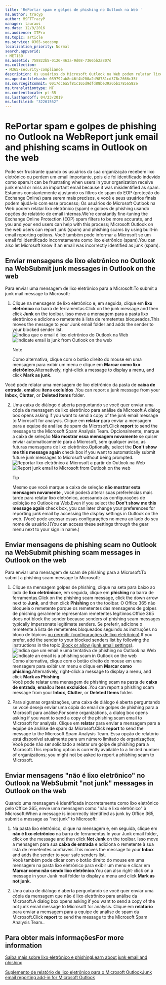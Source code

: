 ```yaml
---
title: 'RePortar spam e golpes de phishing no Outlook na Web '
ms.author: tracyp
author: MSFTTracyP
manager: laurawi
ms.date: 12/9/2016
ms.audience: ITPro
ms.topic: article
ms.service: O365-seccomp
localization_priority: Normal
search.appverid:
- MET150
ms.assetid: 758822b5-0126-463a-9d08-7366bb2a807d
ms.collection:
- M365-security-compliance
description: Os usuários do Microsoft Outlook na Web podem relatar lixo eletrônico (spam) e golpes de phishing usando opções de relatório de email internas. Você também pode informar a Microsoft se um email foi identificado incorretamente como lixo eletrônico (spam).
ms.openlocfilehash: 089792ab8e46f4b200a2d98781cd378c2666c35f
ms.sourcegitcommit: 0017dc6a5f81c165d9dfd88be39a6bb17856582e
ms.translationtype: MT
ms.contentlocale: pt-BR
ms.lasthandoff: 04/23/2019
ms.locfileid: "32261562"
---
```

# <a name="report-junk-email-and-phishing-scams-in-outlook-on-the-web"></a><span data-ttu-id="cde94-104">RePortar spam e golpes de phishing no Outlook na Web</span><span class="sxs-lookup"><span data-stu-id="cde94-104">Report junk email and phishing scams in Outlook on the web</span></span> 

<span data-ttu-id="cde94-105">Pode ser frustrante quando os usuários da sua organização recebem lixo eletrônico ou perdem um email importante, pois ele foi identificado indevido como spam.</span><span class="sxs-lookup"><span data-stu-id="cde94-105">It can be frustrating when users in your organization receive junk email or miss an important email because it was misidentified as spam.</span></span> <span data-ttu-id="cde94-106">Estamos constantemente ajustando os filtros de spam do EOP (proteção do Exchange Online) para serem mais precisos, e você e seus usuários finais podem ajudá-lo com esse processo; Os usuários do Microsoft Outlook na Web podem relatar lixo eletrônico (spam) e golpes de phishing usando opções de relatório de email internas.</span><span class="sxs-lookup"><span data-stu-id="cde94-106">We're constantly fine-tuning the Exchange Online Protection (EOP) spam filters to be more accurate, and you and your end users can help with this process; Microsoft Outlook on the web users can report junk (spam) and phishing scams by using built-in email reporting options.</span></span> <span data-ttu-id="cde94-107">Você também pode informar a Microsoft se um email foi identificado incorretamente como lixo eletrônico (spam).</span><span class="sxs-lookup"><span data-stu-id="cde94-107">You can also let Microsoft know if an email was incorrectly identified as junk (spam).</span></span>
  
## <a name="submit-junk-messages-in-outlook-on-the-web"></a><span data-ttu-id="cde94-108">Enviar mensagens de lixo eletrônico no Outlook na Web</span><span class="sxs-lookup"><span data-stu-id="cde94-108">Submit junk messages in Outlook on the web</span></span>

<span data-ttu-id="cde94-109">Para enviar uma mensagem de lixo eletrônico para a Microsoft:</span><span class="sxs-lookup"><span data-stu-id="cde94-109">To submit a junk mail message to Microsoft:</span></span>
  
1. <span data-ttu-id="cde94-110">Clique na mensagem de lixo eletrônico e, em seguida, clique em **lixo eletrônico** na barra de ferramentas.</span><span class="sxs-lookup"><span data-stu-id="cde94-110">Click on the junk message and then click **Junk** on the toolbar.</span></span> <span data-ttu-id="cde94-111">Isso move a mensagem para a pasta lixo eletrônico e adiciona o remetente à lista de remetentes bloqueados.</span><span class="sxs-lookup"><span data-stu-id="cde94-111">This moves the message to your Junk email folder and adds the sender to your blocked sender list.</span></span> 
    <span data-ttu-id="cde94-112">![Indica que o email é lixo eletrônico do Outlook na Web](media/a10ae792-aab6-4374-a041-6c3f732eb2e3.png)</span><span class="sxs-lookup"><span data-stu-id="cde94-112">![Indicate email is junk from Outlook on the web](media/a10ae792-aab6-4374-a041-6c3f732eb2e3.png)</span></span>
  
    > [!NOTE]
    > <span data-ttu-id="cde94-113">Como alternativa, clique com o botão direito do mouse em uma mensagem para exibir um menu e clique em **Marcar como lixo eletrônico**.</span><span class="sxs-lookup"><span data-stu-id="cde94-113">Alternatively, right-click a message to display a menu, and click **Mark as junk**.</span></span> 
  
<span data-ttu-id="cde94-114">Você pode relatar uma mensagem de lixo eletrônico da pasta de **caixa de entrada**, **email**ou **itens excluídos** .</span><span class="sxs-lookup"><span data-stu-id="cde94-114">You can report a junk message from your **Inbox**, **Clutter**, or **Deleted Items** folder.</span></span> 
  
2. <span data-ttu-id="cde94-115">Uma caixa de diálogo é aberta perguntando se você quer enviar uma cópia da mensagem de lixo eletrônico para análise da Microsoft.</span><span class="sxs-lookup"><span data-stu-id="cde94-115">A dialog box opens asking if you want to send a copy of the junk email message to Microsoft for analysis.</span></span> <span data-ttu-id="cde94-116">Clique em **relatar** para enviar a mensagem para a equipe de análise de spam da Microsoft.</span><span class="sxs-lookup"><span data-stu-id="cde94-116">Click **report** to send the message to the Microsoft Spam Analysis Team.</span></span> <span data-ttu-id="cde94-117">Opcionalmente, marque a caixa de seleção **Não mostrar essa mensagem novamente** se quiser enviar automaticamente para a Microsoft, sem qualquer aviso, as futuras mensagens de lixo eletrônico.</span><span class="sxs-lookup"><span data-stu-id="cde94-117">Optionally, select the **Don't show me this message again** check box if you want to automatically submit future junk messages to Microsoft without being prompted.</span></span> 
    <span data-ttu-id="cde94-118">![Reportar lixo eletrônico à Microsoft a partir do Outlook na Web](media/e8d3a9f9-6eb6-4309-ba6d-643dffdb6a33.png)</span><span class="sxs-lookup"><span data-stu-id="cde94-118">![Report junk email to Microsoft from Outlook on the web](media/e8d3a9f9-6eb6-4309-ba6d-643dffdb6a33.png)</span></span>
  
    > [!TIP]
    > <span data-ttu-id="cde94-119">Mesmo que você marque a caixa de seleção **não mostrar esta mensagem novamente** , você poderá alterar suas preferências mais tarde para relatar lixo eletrônico, acessando as configurações de exibição no Outlook na Web.</span><span class="sxs-lookup"><span data-stu-id="cde94-119">Even if you select the **Don't show me this message again** check box, you can later change your preferences for reporting junk email by accessing the display settings in Outlook on the web.</span></span> <span data-ttu-id="cde94-120">(Você pode acessar essas configurações no menu ao lado do seu nome de usuário.)</span><span class="sxs-lookup"><span data-stu-id="cde94-120">(You can access these settings through the gear menu next to your sign in name.)</span></span> 
  
## <a name="submit-phishing-scam-messages-in-outlook-on-the-web"></a><span data-ttu-id="cde94-121">Enviar mensagens de phishing scam no Outlook na Web</span><span class="sxs-lookup"><span data-stu-id="cde94-121">Submit phishing scam messages in Outlook on the web</span></span>

<span data-ttu-id="cde94-122">Para enviar uma mensagem de scam de phishing para a Microsoft:</span><span class="sxs-lookup"><span data-stu-id="cde94-122">To submit a phishing scam message to Microsoft:</span></span>
  
1. <span data-ttu-id="cde94-123">Clique na mensagem golpes de phishing, clique na seta para baixo ao lado de **lixo eletrônico**e, em seguida, clique em **phishing** na barra de ferramentas.</span><span class="sxs-lookup"><span data-stu-id="cde94-123">Click on the phishing scam message, click the down arrow next to **Junk**, and then click **Phishing** on the toolbar.</span></span> <span data-ttu-id="cde94-124">O Office 365 não bloqueia o remetente porque os remetentes das mensagens de golpes de phishing geralmente representam remetentes legítimos.</span><span class="sxs-lookup"><span data-stu-id="cde94-124">Office 365 does not block the sender because senders of phishing scam messages typically impersonate legitimate senders.</span></span> <span data-ttu-id="cde94-125">Se preferir, adicione o remetente à lista de remetentes bloqueados seguindo as instruções no bloco de tópicos [ou permitir (configurações de lixo eletrônico)](https://go.microsoft.com/fwlink/?LinkId=627572).</span><span class="sxs-lookup"><span data-stu-id="cde94-125">If you prefer, add the sender to your blocked senders list by following the instructions in the topic [Block or allow (junk email settings)](https://go.microsoft.com/fwlink/?LinkId=627572).</span></span> 
    <span data-ttu-id="cde94-126">![Indica que um email é uma tentativa de phishing no Outlook na Web](media/959bb577-341c-41ee-a159-e46600b2cf8a.png)</span><span class="sxs-lookup"><span data-stu-id="cde94-126">![Indicate an email is a phishing scam in Outlook on the web](media/959bb577-341c-41ee-a159-e46600b2cf8a.png)</span></span><br/><span data-ttu-id="cde94-127">Como alternativa, clique com o botão direito do mouse em uma mensagem para exibir um menu e clique em **Marcar como phishing**.</span><span class="sxs-lookup"><span data-stu-id="cde94-127">Alternatively, right-click a message to display a menu, and click **Mark as Phishing**.</span></span><br/><span data-ttu-id="cde94-128">Você pode relatar uma mensagem de phishing scam na pasta de **caixa de entrada**, **email**ou **itens excluídos** .</span><span class="sxs-lookup"><span data-stu-id="cde94-128">You can report a phishing scam message from your **Inbox**, **Clutter**, or **Deleted Items** folder.</span></span> 
  
2. <span data-ttu-id="cde94-129">Para algumas organizações, uma caixa de diálogo é aberta perguntando se você deseja enviar uma cópia do email de golpes de phishing para a Microsoft para análise.</span><span class="sxs-lookup"><span data-stu-id="cde94-129">For some organizations, a dialog box opens asking if you want to send a copy of the phishing scam email to Microsoft for analysis.</span></span> <span data-ttu-id="cde94-130">Clique em **relatar** para enviar a mensagem para a equipe de análise de spam da Microsoft.</span><span class="sxs-lookup"><span data-stu-id="cde94-130">Click **report** to send the message to the Microsoft Spam Analysis Team.</span></span> <span data-ttu-id="cde94-131">Essa opção de relatório está disponível atualmente para um número limitado de organizações; Você pode não ser solicitado a relatar um golpe de phishing para a Microsoft.</span><span class="sxs-lookup"><span data-stu-id="cde94-131">This reporting option is currently available to a limited number of organizations; you might not be asked to report a phishing scam to Microsoft.</span></span> 
    
## <a name="submit-not-junk-messages-in-outlook-on-the-web"></a><span data-ttu-id="cde94-132">Enviar mensagens "não é lixo eletrônico" no Outlook na Web</span><span class="sxs-lookup"><span data-stu-id="cde94-132">Submit "not junk" messages in Outlook on the web</span></span>

<span data-ttu-id="cde94-133">Quando uma mensagem é identificada incorretamente como lixo eletrônico pelo Office 365, envie uma mensagem como "não é lixo eletrônico" à Microsoft:</span><span class="sxs-lookup"><span data-stu-id="cde94-133">When a message is incorrectly identified as junk by Office 365, submit a message as "not junk" to Microsoft:</span></span>
  
1. <span data-ttu-id="cde94-134">Na pasta lixo eletrônico, clique na mensagem e, em seguida, clique em **não é lixo eletrônico** na barra de ferramentas.</span><span class="sxs-lookup"><span data-stu-id="cde94-134">In your Junk email folder, click on the message and then click **Not Junk** on the toolbar.</span></span> <span data-ttu-id="cde94-135">Isso move a mensagem para sua **caixa de entrada** e adiciona o remetente à sua lista de remetentes confiáveis.</span><span class="sxs-lookup"><span data-stu-id="cde94-135">This moves the message to your **Inbox** and adds the sender to your safe senders list.</span></span> <br/><span data-ttu-id="cde94-136">Você também pode clicar com o botão direito do mouse em uma mensagem na pasta lixo eletrônico para exibir um menu e clicar em **Marcar como não sendo lixo eletrônico**.</span><span class="sxs-lookup"><span data-stu-id="cde94-136">You can also right-click on a message in your Junk mail folder to display a menu and click **Mark as not junk**.</span></span> 
  
2. <span data-ttu-id="cde94-137">Uma caixa de diálogo é aberta perguntando se você quer enviar uma cópia da mensagem que não é lixo eletrônico para análise da Microsoft.</span><span class="sxs-lookup"><span data-stu-id="cde94-137">A dialog box opens asking if you want to send a copy of the not junk email message to Microsoft for analysis.</span></span> <span data-ttu-id="cde94-138">Clique em **relatório** para enviar a mensagem para a equipe de análise de spam da Microsoft.</span><span class="sxs-lookup"><span data-stu-id="cde94-138">Click **report** to send the message to the Microsoft Spam Analysis Team..</span></span> 
    
## <a name="for-more-information"></a><span data-ttu-id="cde94-139">Para obter mais informações</span><span class="sxs-lookup"><span data-stu-id="cde94-139">For more information</span></span>

[<span data-ttu-id="cde94-140">Saiba mais sobre lixo eletrônico e phishing</span><span class="sxs-lookup"><span data-stu-id="cde94-140">Learn about junk email and phishing</span></span>](https://go.microsoft.com/fwlink/p/?LinkId=270068)

[<span data-ttu-id="cde94-141">Suplemento de relatório de lixo eletrônico para o Microsoft Outlook</span><span class="sxs-lookup"><span data-stu-id="cde94-141">Junk email reporting add-in for Microsoft Outlook</span></span>](https://docs.microsoft.com/en-us/office365/securitycompliance/junk-email-reporting-add-in-for-microsoft-outlook)
  
  

